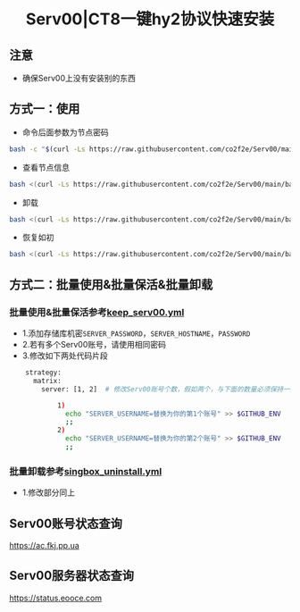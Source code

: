<h1 align="center">
  Serv00|CT8一键hy2协议快速安装
</h1>

## 注意
* 确保Serv00上没有安装别的东西

## 方式一：使用
* 命令后面参数为节点密码
```bash
bash -c "$(curl -Ls https://raw.githubusercontent.com/co2f2e/Serv00/main/bash/singbox_install.sh)" -- xxxx
```
* 查看节点信息
```bash
bash <(curl -Ls https://raw.githubusercontent.com/co2f2e/Serv00/main/bash/node_info.sh)
```
* 卸载
```bash
bash <(curl -Ls https://raw.githubusercontent.com/co2f2e/Serv00/main/bash/singbox_uninstall.sh)
```

* 恢复如初
```bash
bash <(curl -Ls https://raw.githubusercontent.com/co2f2e/Serv00/main/bash/init_serv00.sh)
```

## 方式二：批量使用&批量保活&批量卸载
### 批量使用&批量保活参考[keep_serv00.yml](.github/workflows/keep_serv00.yml)
  - 1.添加存储库机密`SERVER_PASSWORD`，`SERVER_HOSTNAME`，`PASSWORD`
  - 2.若有多个Serv00账号，请使用相同密码
  - 3.修改如下两处代码片段
```bash
    strategy:
      matrix:
        server: [1, 2]  # 修改Serv00账号个数，假如两个，与下面的数量必须保持一致，注意格式
```
```bash
            1)
              echo "SERVER_USERNAME=替换为你的第1个账号" >> $GITHUB_ENV
              ;;
            2)
              echo "SERVER_USERNAME=替换为你的第2个账号" >> $GITHUB_ENV
              ;;
```
### 批量卸载参考[singbox_uninstall.yml](.github/workflows/singbox_uninstall.yml)
  - 1.修改部分同上

## Serv00账号状态查询
https://ac.fkj.pp.ua

## Serv00服务器状态查询
https://status.eooce.com













